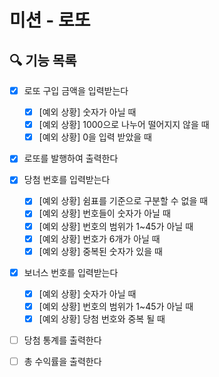 # 미션 - 로또

## 🔍 기능 목록
- [x] 로또 구입 금액을 입력받는다
  - [x] [예외 상황] 숫자가 아닐 때
  - [x] [예외 상황] 1000으로 나누어 떨어지지 않을 때
  - [x] [예외 상황] 0을 입력 받았을 때
- [x] 로또를 발행하여 출력한다
- [X] 당첨 번호를 입력받는다
  - [X] [예외 상황] 쉼표를 기준으로 구분할 수 없을 때
  - [X] [예외 상황] 번호들이 숫자가 아닐 때
  - [X] [예외 상황] 번호의 범위가 1~45가 아닐 때
  - [X] [예외 상황] 번호가 6개가 아닐 때
  - [X] [예외 상황] 중복된 숫자가 있을 때
- [x] 보너스 번호를 입력받는다
  - [x] [예외 상황] 숫자가 아닐 때
  - [x] [예외 상황] 번호의 범위가 1~45가 아닐 때
  - [x] [예외 상황] 당첨 번호와 중복 될 때
- [ ] 당첨 통계를 출력한다
- [ ] 총 수익률을 출력한다

